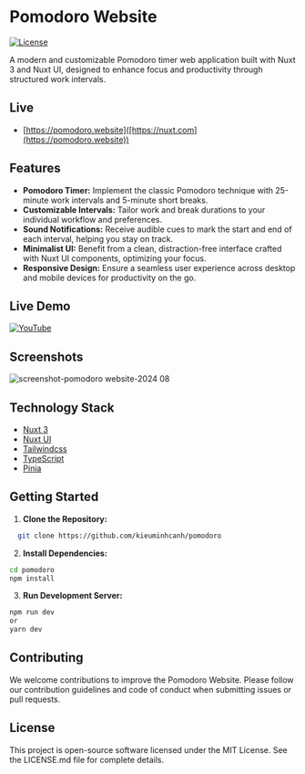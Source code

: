 # Pomodoro Website

[![License](https://img.shields.io/badge/License-MIT-blue.svg)](https://opensource.org/licenses/MIT)

A modern and customizable Pomodoro timer web application built with Nuxt 3 and Nuxt UI, designed to enhance focus and productivity through structured work intervals.

## Live
- [https://pomodoro.website]([https://nuxt.com](https://pomodoro.website))

## Features

- **Pomodoro Timer:** Implement the classic Pomodoro technique with 25-minute work intervals and 5-minute short breaks.
- **Customizable Intervals:** Tailor work and break durations to your individual workflow and preferences.
- **Sound Notifications:** Receive audible cues to mark the start and end of each interval, helping you stay on track.
- **Minimalist UI:** Benefit from a clean, distraction-free interface crafted with Nuxt UI components, optimizing your focus.
- **Responsive Design:** Ensure a seamless user experience across desktop and mobile devices for productivity on the go.

## Live Demo

[![YouTube](http://i.ytimg.com/vi/1O7yQ36yoLs/hqdefault.jpg)](https://www.youtube.com/watch?v=1O7yQ36yoLs)

## Screenshots

![screenshot-pomodoro website-2024 08](https://github.com/user-attachments/assets/eb33a646-4fd7-486a-a193-8fced697559b)

## Technology Stack
- [Nuxt 3](https://nuxt.com)
- [Nuxt UI](https://ui.nuxt.com)
- [Tailwindcss](https://tailwindcss.com)
- [TypeScript](https://www.typescriptlang.org)
- [Pinia](https://pinia.vuejs.org/)

## Getting Started

1. **Clone the Repository:**
```bash
  git clone https://github.com/kieuminhcanh/pomodoro
```

2. **Install Dependencies:**
```bash
cd pomodoro
npm install
```
3. **Run Development Server:**
```bash
npm run dev 
or
yarn dev  
```

## Contributing
We welcome contributions to improve the Pomodoro Website. Please follow our contribution guidelines and code of conduct when submitting issues or pull requests.

## License
This project is open-source software licensed under the MIT License. See the LICENSE.md file for complete details.



